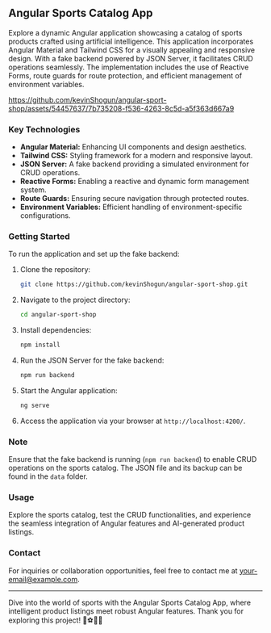 ## Angular Sports Catalog App

Explore a dynamic Angular application showcasing a catalog of sports products crafted using artificial intelligence. This application incorporates Angular Material and Tailwind CSS for a visually appealing and responsive design. With a fake backend powered by JSON Server, it facilitates CRUD operations seamlessly. The implementation includes the use of Reactive Forms, route guards for route protection, and efficient management of environment variables.



https://github.com/kevinShogun/angular-sport-shop/assets/54457637/7b735208-f536-4263-8c5d-a5f363d667a9



### Key Technologies

- **Angular Material:** Enhancing UI components and design aesthetics.
- **Tailwind CSS:** Styling framework for a modern and responsive layout.
- **JSON Server:** A fake backend providing a simulated environment for CRUD operations.
- **Reactive Forms:** Enabling a reactive and dynamic form management system.
- **Route Guards:** Ensuring secure navigation through protected routes.
- **Environment Variables:** Efficient handling of environment-specific configurations.

### Getting Started

To run the application and set up the fake backend:

1. Clone the repository:

   ```bash
   git clone https://github.com/kevinShogun/angular-sport-shop.git
   ```

2. Navigate to the project directory:

   ```bash
   cd angular-sport-shop
   ```

3. Install dependencies:

   ```bash
   npm install
   ```

4. Run the JSON Server for the fake backend:

   ```bash
   npm run backend
   ```

5. Start the Angular application:

   ```bash
   ng serve
   ```

6. Access the application via your browser at `http://localhost:4200/`.

### Note

Ensure that the fake backend is running (`npm run backend`) to enable CRUD operations on the sports catalog. The JSON file and its backup can be found in the `data` folder.

### Usage

Explore the sports catalog, test the CRUD functionalities, and experience the seamless integration of Angular features and AI-generated product listings.

### Contact

For inquiries or collaboration opportunities, feel free to contact me at [your-email@example.com](mailto:your-email@example.com).

---

Dive into the world of sports with the Angular Sports Catalog App, where intelligent product listings meet robust Angular features. Thank you for exploring this project! 🏀⚽🚴‍♂️
